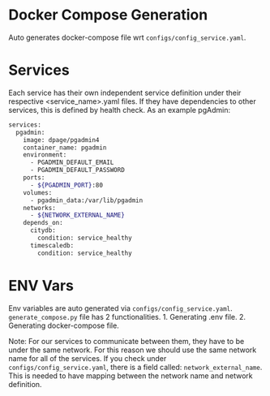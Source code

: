 # Docker Compose Generation
Auto generates docker-compose file wrt `configs/config_service.yaml`.

# Services
Each service has their own independent service definition under their respective <service_name>.yaml files.
If they have dependencies to other services, this is defined by health check.
As an example pgAdmin:

```bash
services:
  pgadmin:
    image: dpage/pgadmin4
    container_name: pgadmin
    environment:
      - PGADMIN_DEFAULT_EMAIL
      - PGADMIN_DEFAULT_PASSWORD
    ports:
      - ${PGADMIN_PORT}:80
    volumes:
      - pgadmin_data:/var/lib/pgadmin
    networks:
      - ${NETWORK_EXTERNAL_NAME}
    depends_on:
      citydb:
        condition: service_healthy
      timescaledb:
        condition: service_healthy
```

# ENV Vars
Env variables are auto generated via  `configs/config_service.yaml`.
`generate_compose.py` file has 2 functionalities.
    1. Generating .env file.
    2. Generating docker-compose file.

Note:
    For our services to communicate between them, they have to be under the same network.
    For this reason we should use the same network name for all of the services.
    If you check under `configs/config_service.yaml`, there is a field called: `network_external_name`.
    This is needed to have mapping between the network name and network definition.
    
    